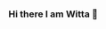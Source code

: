 ### Hi there I am Witta 👋

<!--
**Witta11/Witta11** is a ✨ _special_ ✨ repository because its `README.md` (this file) appears on your GitHub profile.

- 🔭 I’m currently working on personal projects like a profil-page, a personal blog and some friends websites
- 🌱 I’m currently learning ruby on rails in more depth, javascript and soon react
- 👯 I’m looking to collaborate on Rails projects
- 🤔 I’m looking for help with js
- 💬 Ask me about Le Wagon
- 📫 How to reach me:
    email: wittagloeckner@gmail.com
    instagram: whatmademe.see
-->

